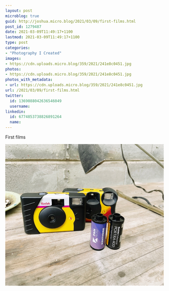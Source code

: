 ```yaml
---
layout: post
microblog: true
guid: http://joshua.micro.blog/2021/03/09/first-films.html
post_id: 1279487
date: 2021-03-09T11:49:17+1100
lastmod: 2021-03-09T11:49:17+1100
type: post
categories:
- "Photography I Created"
images:
- https://cdn.uploads.micro.blog/359/2021/241e8c0451.jpg
photos:
- https://cdn.uploads.micro.blog/359/2021/241e8c0451.jpg
photos_with_metadata:
- url: https://cdn.uploads.micro.blog/359/2021/241e8c0451.jpg
url: /2021/03/09/first-films.html
twitter:
  id: 1369088042636546049
  username: 
linkedin:
  id: 6774853738826891264
  name: 
---
```

First films 

<img src="uploads/2021/241e8c0451.jpg" width="600" height="450" alt="" />
